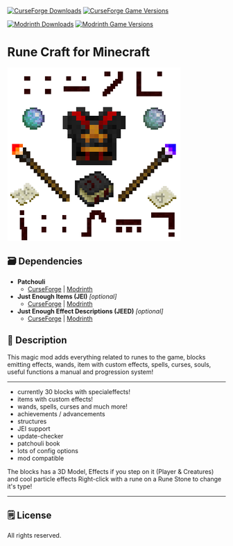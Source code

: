 [![CurseForge Downloads](https://cf.way2muchnoise.eu/264936.svg?badge_style=for_the_badge)][cf_mod] [![CurseForge Game Versions](https://cf.way2muchnoise.eu/versions/264936.svg?badge_style=for_the_badge)][cf_mod]

[![Modrinth Downloads](https://img.shields.io/modrinth/dt/9Jlq5kyj?label=Modrinth&logo=modrinth&style=for-the-badge)][mr_mod] [![Modrinth Game Versions](https://img.shields.io/modrinth/game-versions/9Jlq5kyj?label=Available%20for&logo=modrinth&style=for-the-badge)][mr_mod]

# Rune Craft for Minecraft

![Logo](https://github.com/XxRexRaptorxX/RuneCraft/blob/main/src/main/resources/logo.png?raw=true)

## 🗃️ Dependencies


   - **Patchouli**
      - [CurseForge][cf_patchouli] | [Modrinth][mr_patchouli]
   - **Just Enough Items (JEI)** *[optional]*
        - [CurseForge][cf_jei] | [Modrinth][mr_jei]
   - **Just Enough Effect Descriptions (JEED)** *[optional]*
     - [CurseForge][cf_jeed] | [Modrinth][mr_jeed]

## 📖 Description

This magic mod adds everything related to runes to the game, blocks emitting effects, wands, item with custom effects, spells, curses, souls, useful functions a manual and progression system!

 -----

- currently 30 blocks with specialeffects!
- items with custom effects!
- wands, spells, curses and much more!
- achievements / advancements
- structures
- JEI support
- update-checker
- patchouli book
- lots of config options
- mod compatible


The blocks has a 3D Model, Effects if you step on it (Player & Creatures) and cool particle effects
Right-click with a rune on a Rune Stone to change it's type!

-----

## 🗒️ License

All rights reserved.

[cf_mod]: https://curseforge.com/minecraft/mc-mods/rune-craft
[mr_mod]: https://modrinth.com/mod/runecraft

[cf_patchouli]: https://www.curseforge.com/minecraft/mc-mods/patchouli
[mr_patchouli]: https://modrinth.com/mods/patchouli

[cf_jei]: https://www.curseforge.com/minecraft/mc-mods/jei
[mr_jei]: https://modrinth.com/mod/jei

[cf_jeed]: https://www.curseforge.com/minecraft/mc-mods/just-enough-effect-descriptions-jeed
[mr_jeed]: https://modrinth.com/mod/just-enough-effect-descriptions-jeed